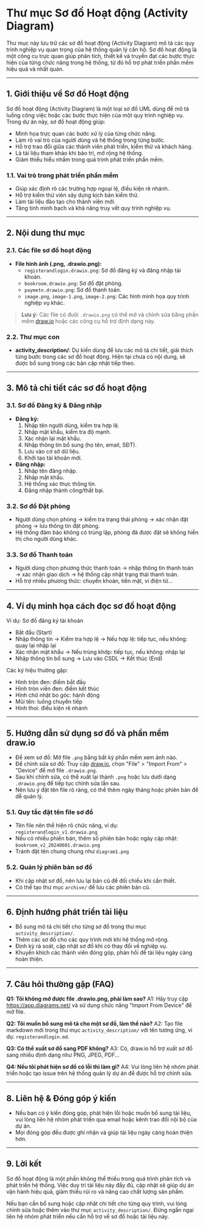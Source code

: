 # Thư mục Sơ đồ Hoạt động (Activity Diagram)

Thư mục này lưu trữ các sơ đồ hoạt động (Activity Diagram) mô tả các quy trình nghiệp vụ quan trọng của hệ thống quản lý căn hộ. Sơ đồ hoạt động là một công cụ trực quan giúp phân tích, thiết kế và truyền đạt các bước thực hiện của từng chức năng trong hệ thống, từ đó hỗ trợ phát triển phần mềm hiệu quả và nhất quán.

---

## 1. Giới thiệu về Sơ đồ Hoạt động

Sơ đồ hoạt động (Activity Diagram) là một loại sơ đồ UML dùng để mô tả luồng công việc hoặc các bước thực hiện của một quy trình nghiệp vụ. Trong dự án này, sơ đồ hoạt động giúp:
- Minh họa trực quan các bước xử lý của từng chức năng.
- Làm rõ vai trò của người dùng và hệ thống trong từng bước.
- Hỗ trợ trao đổi giữa các thành viên phát triển, kiểm thử và khách hàng.
- Là tài liệu tham khảo khi bảo trì, mở rộng hệ thống.
- Giảm thiểu hiểu nhầm trong quá trình phát triển phần mềm.

### 1.1. Vai trò trong phát triển phần mềm
- Giúp xác định rõ các trường hợp ngoại lệ, điều kiện rẽ nhánh.
- Hỗ trợ kiểm thử viên xây dựng kịch bản kiểm thử.
- Làm tài liệu đào tạo cho thành viên mới.
- Tăng tính minh bạch và khả năng truy vết quy trình nghiệp vụ.

---

## 2. Nội dung thư mục

### 2.1. Các file sơ đồ hoạt động

- **File hình ảnh (.png, .drawio.png):**
  - `registerandlogin.drawio.png`: Sơ đồ đăng ký và đăng nhập tài khoản.
  - `bookroom.drawio.png`: Sơ đồ đặt phòng.
  - `paymetn.drawio.png`: Sơ đồ thanh toán.
  - `image.png`, `image-1.png`, `image-2.png`: Các hình minh họa quy trình nghiệp vụ khác.

> **Lưu ý:** Các file có đuôi `.drawio.png` có thể mở và chỉnh sửa bằng phần mềm [draw.io](https://app.diagrams.net/) hoặc các công cụ hỗ trợ định dạng này.

### 2.2. Thư mục con

- **activity_description/**: Dự kiến dùng để lưu các mô tả chi tiết, giải thích từng bước trong các sơ đồ hoạt động. Hiện tại chưa có nội dung, sẽ được bổ sung trong các bản cập nhật tiếp theo.

---

## 3. Mô tả chi tiết các sơ đồ hoạt động

### 3.1. Sơ đồ Đăng ký & Đăng nhập
- **Đăng ký:**
  1. Nhập tên người dùng, kiểm tra hợp lệ.
  2. Nhập mật khẩu, kiểm tra độ mạnh.
  3. Xác nhận lại mật khẩu.
  4. Nhập thông tin bổ sung (họ tên, email, SĐT).
  5. Lưu vào cơ sở dữ liệu.
  6. Khởi tạo tài khoản mới.
- **Đăng nhập:**
  1. Nhập tên đăng nhập.
  2. Nhập mật khẩu.
  3. Hệ thống xác thực thông tin.
  4. Đăng nhập thành công/thất bại.

### 3.2. Sơ đồ Đặt phòng
- Người dùng chọn phòng → kiểm tra trạng thái phòng → xác nhận đặt phòng → lưu thông tin đặt phòng.
- Hệ thống đảm bảo không có trùng lặp, phòng đã được đặt sẽ không hiển thị cho người dùng khác.

### 3.3. Sơ đồ Thanh toán
- Người dùng chọn phương thức thanh toán → nhập thông tin thanh toán → xác nhận giao dịch → hệ thống cập nhật trạng thái thanh toán.
- Hỗ trợ nhiều phương thức: chuyển khoản, tiền mặt, ví điện tử...

---

## 4. Ví dụ minh họa cách đọc sơ đồ hoạt động

Ví dụ: Sơ đồ đăng ký tài khoản
- Bắt đầu (Start)
- Nhập thông tin → Kiểm tra hợp lệ → Nếu hợp lệ: tiếp tục, nếu không: quay lại nhập lại
- Xác nhận mật khẩu → Nếu trùng khớp: tiếp tục, nếu không: nhập lại
- Nhập thông tin bổ sung → Lưu vào CSDL → Kết thúc (End)

Các ký hiệu thường gặp:
- Hình tròn đen: điểm bắt đầu
- Hình tròn viền đen: điểm kết thúc
- Hình chữ nhật bo góc: hành động
- Mũi tên: luồng chuyển tiếp
- Hình thoi: điều kiện rẽ nhánh

---

## 5. Hướng dẫn sử dụng sơ đồ và phần mềm draw.io

- Để xem sơ đồ: Mở file `.png` bằng bất kỳ phần mềm xem ảnh nào.
- Để chỉnh sửa sơ đồ: Truy cập [draw.io](https://app.diagrams.net/), chọn "File" > "Import From" > "Device" để mở file `.drawio.png`.
- Sau khi chỉnh sửa, có thể xuất lại thành `.png` hoặc lưu dưới dạng `.drawio.png` để tiếp tục chỉnh sửa lần sau.
- Nên lưu ý đặt tên file rõ ràng, có thể thêm ngày tháng hoặc phiên bản để dễ quản lý.

### 5.1. Quy tắc đặt tên file sơ đồ
- Tên file nên thể hiện rõ chức năng, ví dụ: `registerandlogin_v1.drawio.png`
- Nếu có nhiều phiên bản, thêm số phiên bản hoặc ngày cập nhật: `bookroom_v2_20240601.drawio.png`
- Tránh đặt tên chung chung như `diagram1.png`

### 5.2. Quản lý phiên bản sơ đồ
- Khi cập nhật sơ đồ, nên lưu lại bản cũ để đối chiếu khi cần thiết.
- Có thể tạo thư mục `archive/` để lưu các phiên bản cũ.

---

## 6. Định hướng phát triển tài liệu

- Bổ sung mô tả chi tiết cho từng sơ đồ trong thư mục `activity_description/`.
- Thêm các sơ đồ cho các quy trình mới khi hệ thống mở rộng.
- Định kỳ rà soát, cập nhật sơ đồ khi có thay đổi về nghiệp vụ.
- Khuyến khích các thành viên đóng góp, phản hồi để tài liệu ngày càng hoàn thiện.

---

## 7. Câu hỏi thường gặp (FAQ)

**Q1: Tôi không mở được file .drawio.png, phải làm sao?**
A1: Hãy truy cập https://app.diagrams.net/ và sử dụng chức năng "Import From Device" để mở file.

**Q2: Tôi muốn bổ sung mô tả cho một sơ đồ, làm thế nào?**
A2: Tạo file markdown mới trong thư mục `activity_description/` với tên tương ứng, ví dụ: `registerandlogin.md`.

**Q3: Có thể xuất sơ đồ sang PDF không?**
A3: Có, draw.io hỗ trợ xuất sơ đồ sang nhiều định dạng như PNG, JPEG, PDF...

**Q4: Nếu tôi phát hiện sơ đồ có lỗi thì làm gì?**
A4: Vui lòng liên hệ nhóm phát triển hoặc tạo issue trên hệ thống quản lý dự án để được hỗ trợ chỉnh sửa.

---

## 8. Liên hệ & Đóng góp ý kiến

- Nếu bạn có ý kiến đóng góp, phát hiện lỗi hoặc muốn bổ sung tài liệu, vui lòng liên hệ nhóm phát triển qua email hoặc kênh trao đổi nội bộ của dự án.
- Mọi đóng góp đều được ghi nhận và giúp tài liệu ngày càng hoàn thiện hơn.

---

## 9. Lời kết

Sơ đồ hoạt động là một phần không thể thiếu trong quá trình phân tích và phát triển hệ thống. Việc duy trì tài liệu này đầy đủ, cập nhật sẽ giúp dự án vận hành hiệu quả, giảm thiểu rủi ro và nâng cao chất lượng sản phẩm.

Nếu bạn cần bổ sung hoặc cập nhật chi tiết cho từng quy trình, vui lòng chỉnh sửa hoặc thêm vào thư mục `activity_description/`. Đừng ngần ngại liên hệ nhóm phát triển nếu cần hỗ trợ về sơ đồ hoặc tài liệu này.
